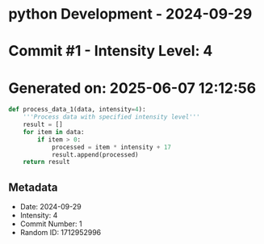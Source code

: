 ﻿# python Development - 2024-09-29
# Commit #1 - Intensity Level: 4
# Generated on: 2025-06-07 12:12:56
```python
def process_data_1(data, intensity=4):
    '''Process data with specified intensity level'''
    result = []
    for item in data:
        if item > 0:
            processed = item * intensity + 17
            result.append(processed)
    return result
```
## Metadata
- Date: 2024-09-29
- Intensity: 4
- Commit Number: 1
- Random ID: 1712952996
